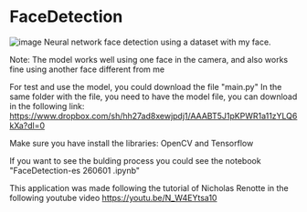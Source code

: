 # FaceDetection
![image](https://github.com/JuanF3/FaceDetection/assets/60745140/b85025df-7838-4bd9-9ef4-0cb44b2c30a7)
Neural network face detection using a dataset with my face. 

Note: The model works well using one face in the camera, and also works fine using another face different from me

For test and use the model, you could download the file "main.py"
In the same folder with the file, you need to have the model file, you can download in the following link:
https://www.dropbox.com/sh/hh27ad8xewjpdj1/AAABT5J1pKPWR1a11zYLQ6kXa?dl=0

Make sure you have install the libraries: OpenCV and Tensorflow


If you want to see the bulding process you could see the notebook "FaceDetection-es 260601 .ipynb"

This application was made following the tutorial of Nicholas Renotte in the following youtube video https://youtu.be/N_W4EYtsa10



